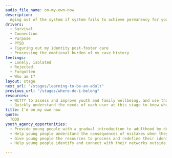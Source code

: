 ```yaml
---
audio_file_name: on-my-own-now
description:
  Aging out of the system if system fails to achieve permanency for youth
drivers:
  - Survival
  - Connection
  - Purpose
  - PTSD
  - Figuring out my identity post-foster care
  - Processing the emotional burden of my case history
feelings:
  - Lonely, isolated
  - Rejected
  - Forgotten
  - Who am I?
layout: stage
next_url: "/stages/learning-to-be-an-adult"
previous_url: "/stages/where-do-i-belong"
resources:
  - WITTY to assess and improve youth and family wellbeing, and use that to inform referrals and community services provided
  - Quickly understand the needs of each user at this stage to know what specific services are needed
title: I’m on my own now
quote:
  TODO
youth_agency_opportunities:
  - Provide young people with a gradual introduction to adulthood by developing skills, learning responsibilities etc.
  - Help young people understand the consequences of mistakes when they aren’t in the system
  - Give young people the resources to process and redefine their identity outside the system
  - Help young people identify and connect with their networks outside the system

---
```


